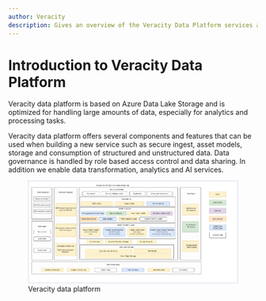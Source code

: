 ```yaml
---
author: Veracity
description: Gives an overview of the Veracity Data Platform services and related components.
---
```


# Introduction to Veracity Data Platform

Veracity data platform is based on Azure Data Lake Storage and is optimized for handling large amounts of data, especially for analytics and processing tasks. 

Veracity data platform offers several components and features that can be used when building a new service such as secure ingest, asset models, storage and consumption of structured and unstructured data. Data governance is handled by role based access control and data sharing. In addition we enable data transformation, analytics and AI services. 

<figure>
	<img src="../assets/architecture.png"/>
	<figcaption>Veracity data platform</figcaption>
</figure>

